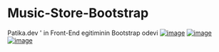 # Music-Store-Bootstrap
Patika.dev ' in Front-End egitiminin Bootstrap odevi
[![image](https://r.resimlink.com/naWtTG8.png)](https://resimlink.com/naWtTG8)
[![image](https://r.resimlink.com/ogPMWDiSaQ.png)](https://resimlink.com/ogPMWDiSaQ)
[![image](https://r.resimlink.com/pOhst.png)](https://resimlink.com/pOhst)
